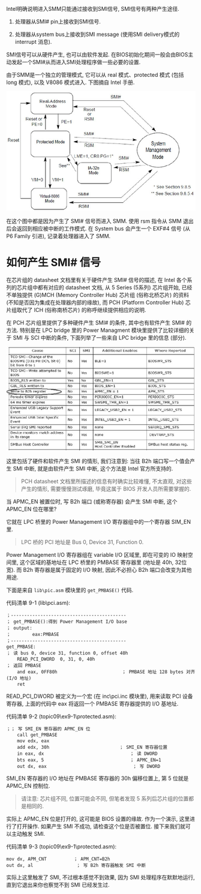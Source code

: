 
Intel明确说明进入SMM只能通过接收到SMI信号, SMI信号有两种产生途径.

1) 处理器从SMI# pin上接收到SMI信号.

2) 处理器从system bus上接收到SMI message (使用SMI delivery模式的 interrupt 消息).

SMI信号可以从硬件产生, 也可以由软件发起. 在BIOS初始化期间一般会由BIOS主动发起一个SMI#从而进入SMI处理程序做一些必要的设置.

由于SMM是一个独立的管理模式, 它可以从 real 模式、protected 模式 (包括 long 模式), 以及 V8086 模式进入. 下图摘自 Intel 手册.

![2024-09-03-12-39-19.png](./images/2024-09-03-12-39-19.png)

在这个图中都是因为产生了 SMI# 信号而进入 SMM. 使用 rsm 指令从 SMM 退出后会返回到相应被中断的工作模式. 在 System bus 会产生一个 EXF#4 信号 (从 P6 Family 引进), 记录着处理器进入了 SMM.

# 如何产生 SMI# 信号

在芯片组的 datasheet 文档里有关于硬件产生 SMI# 信号的描述, 在 Intel 各个系列的芯片组中都有对应的 datasheet 文档, 从 5 Series (5系列) 芯片组开始, 已经不单独提供 (G)MCH (Memory Controller Hub) 芯片组 (俗称北桥芯片) 的资料 (不知是否因为集成在处理器内部的缘故), 而 PCH (Platform Controller Hub) 芯片组取代了 ICH (俗称南桥芯片) 的称呼继续提供相应的说明.

在 PCH 芯片组里提供了多种硬件产生 SMI# 的条件, 其中也有软件产生 SMI# 的方法. 特别是在 LPC bridge 里的 Power Managment 模块里提供了比较详细的关于 SMI 与 SCI 中断的条件, 下面列举了一些来自 LPC bridge 里的信息 (部分).

![2024-09-03-12-39-12.png](./images/2024-09-03-12-39-12.png)

这里包括了硬件和软件产生 SMI 的情形, 我们注意到: 当往 B2h 端口写一个值会产生 SMI 中断, 就是由软件产生 SMI 中断, 这个方法是 Intel 官方所支持的.

> PCH datasheet 文档里所描述的信息有时确实比较难懂, 不太直观, 对这些产生的情形, 需要慢慢测试琢磨, 毕竟这属于 BIOS 开发人员所需要掌握的.

当 APMC_EN 被置位时, 写 B2h 端口 (或称寄存器) 会产生 SMI 中断, 这个 APMC_EN 位在哪里?

它就在 LPC 桥里的 Power Management I/O 寄存器组中的一个寄存器 SIM_EN 里.

> LPC 桥的 PCI 地址是 Bus 0, Device 31, Function 0.

Power Management I/O 寄存器组在 variable I/O 区域里, 即在可变的 IO 映射空间里, 这个区域的基地址在 LPC 桥里的 PMBASE 寄存器里 (地址是 40h, 32位宽). 而 B2h 寄存器是属于固定的 I/O 映射, 因此不必担心 B2h 端口会改变为其他用途.

下面是来自 `lib\pic.asm` 模块里的 `get_PMBASE()` 代码.

代码清单 9-1 (lib\pci.asm):

```assembly
；-------------------------------------------
； get_PMBASE():得到 Power Management I/O base
； output:
；        eax:PMBASE
；-------------------------------------------
get_PMBASE:
； 读 bus 0, device 31, function 0, offset 40h
    READ_PCI_DWORD  0, 31, 0, 40h
； 返回 PMBASE
    and eax, 0FF80h                        ； PMBASE 地址 128 bytes 对齐 (I/O 地址)
    ret
```

READ_PCI_DWORD 被定义为一个宏 (在 inc\pci.inc 模块里), 用来读取 PCI 设备寄存器, 上面的代码中 eax 将返回一个 PMBASE 寄存器提供的 I/O 基地址.

代码清单 9-2 (topic09\ex9-1\protected.asm):

```assembly
；； 写 SMI_EN 寄存器的 APMC_EN 位
    call get_PMBASE
    mov edx, eax
    add edx, 30h                          ； SMI_EN 寄存器位置
    in eax, dx                                ； 读 DWORD
    bts eax, 5                                ； APMC_EN=1
    out dx, eax                                ； 写 DWORD
```

SMI_EN 寄存器的 I/O 地址在 PMBASE 寄存器的 30h 偏移位置上, 第 5 位就是 APMC_EN 控制位.

> 请注意: 芯片组不同, 位置可能会不同, 但笔者发现 5 系列后芯片组的位置都是相同的.

实际上 APMC_EN 位是打开的, 这可能是 BIOS 设置的缘故. 作为一个演示, 这里进行了打开操作. 如果产生 SMI 不成功, 请检查这个位是否被置位. 接下来我们就可以主动触发 SMI.

代码清单 9-3 (topic09\ex9-1\protected.asm):

```assembly
mov dx, APM_CNT          ； APM_CNT=B2h
out dx, al                ； 写 B2h 寄存器触发 SMI 中断
```

实际上这里触发了 SMI, 不过根本感觉不到效果, 因为 SMI 处理程序在默默地运行, 直到它退出来你也察觉不到 SMI 已经发生过.


